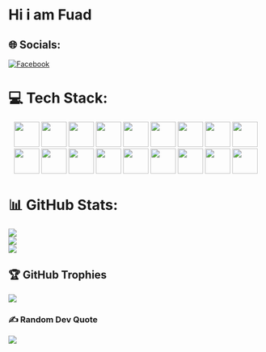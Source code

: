 <h1>Hi i am Fuad</h1>

## 🌐 Socials:
[![Facebook](https://img.shields.io/badge/Facebook-%231877F2.svg?logo=Facebook&logoColor=white)](https://facebook.com/https://www.facebook.com/fuad.islam.2010) 

# 💻 Tech Stack:
<p align="center">
  <img src="https://cdn.jsdelivr.net/gh/devicons/devicon/icons/androidstudio/androidstudio-original.svg" height="50"/>  
  <img src="https://cdn.jsdelivr.net/gh/devicons/devicon/icons/java/java-original.svg" height="50"/>
  <img src="https://cdn.jsdelivr.net/gh/devicons/devicon/icons/c/c-original.svg" height="50"/>
  <img src="https://cdn.jsdelivr.net/gh/devicons/devicon/icons/cplusplus/cplusplus-original.svg" height="50"/>
  <img src="https://cdn.jsdelivr.net/gh/devicons/devicon/icons/html5/html5-original.svg" height="50"/>
  <img src="https://cdn.jsdelivr.net/gh/devicons/devicon/icons/css3/css3-original.svg" height="50"/>
  <img src="https://cdn.jsdelivr.net/gh/devicons/devicon/icons/php/php-original.svg" height="50"/>
  <img src="https://cdn.jsdelivr.net/gh/devicons/devicon/icons/javascript/javascript-original.svg" height="50"/>
  <img src="https://cdn.jsdelivr.net/gh/devicons/devicon/icons/figma/figma-original.svg" height="50"/>
  <img src="https://cdn.jsdelivr.net/gh/devicons/devicon/icons/mysql/mysql-original.svg" height="50"/>
  <img src="https://cdn.jsdelivr.net/gh/devicons/devicon/icons/python/python-original.svg" height="50"/>
  <img src="https://cdn.jsdelivr.net/gh/devicons/devicon/icons/latex/latex-original.svg" height="50"/>
  <img src="https://cdn.jsdelivr.net/gh/devicons/devicon/icons/autocad/autocad-original.svg" height="50"/>
  <img src="https://cdn.jsdelivr.net/gh/devicons/devicon/icons/arduino/arduino-original.svg" height="50"/>
  <img src="https://cdn.jsdelivr.net/gh/devicons/devicon/icons/matlab/matlab-original.svg" height="50"/>
  <img src="https://1000logos.net/wp-content/uploads/2021/06/Cisco-logo.png" height="50"/>
  <img src="https://cdn.jsdelivr.net/gh/devicons/devicon/icons/bash/bash-original.svg" height="50"/>              
  <img src="https://cdn.jsdelivr.net/gh/devicons/devicon/icons/git/git-original.svg" height="50"/>
</p>

# 📊 GitHub Stats:
![](https://github-readme-stats.vercel.app/api?username=Fuad2e3&theme=dark&hide_border=false&include_all_commits=false&count_private=false)<br/>
![](https://github-readme-streak-stats.herokuapp.com/?user=Fuad2e3&theme=dark&hide_border=false)<br/>
![](https://github-readme-stats.vercel.app/api/top-langs/?username=Fuad2e3&theme=dark&hide_border=false&include_all_commits=false&count_private=false&layout=compact)



## 🏆 GitHub Trophies
![](https://github-profile-trophy.vercel.app/?username=Fuad2e3&theme=radical&no-frame=false&no-bg=true&margin-w=4)

### ✍️ Random Dev Quote
![](https://quotes-github-readme.vercel.app/api?type=horizontal&theme=radical)
